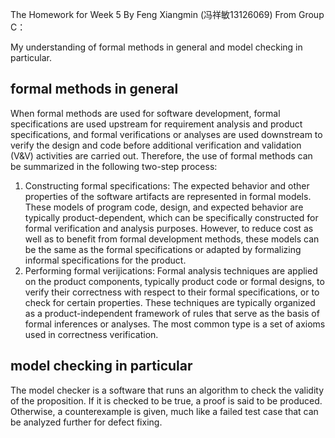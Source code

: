 The Homework for Week 5 By Feng Xiangmin (冯祥敏13126069) From Group C：

My understanding of formal methods in general and model checking in particular.
## formal methods in general ##
When formal  methods are used for software development, formal specifications are used upstream  for requirement analysis  and  product specifications, and formal  verifications or analyses  are used downstream to verify the design  and  code before additional verification  and  validation (V&V) activities  are carried out. Therefore,  the  use of formal  methods can be  summarized in  the following two-step process:

1. Constructing formal specifications: The expected behavior and other properties of the  software artifacts are  represented  in formal models. These models  of  program code, design, and expected behavior are typically product-dependent,  which can be specifically  constructed for formal verification and analysis purposes. However, to reduce cost as well as to benefit from formal development methods, these models can be the same as the formal specifications or adapted by formalizing informal specifications for the product. 
2. Performing formal verijications: Formal analysis techniques are applied on the  product components, typically product code or formal designs, to verify their correctness with respect to their formal specifications, or to check for certain properties. These techniques are typically organized as a product-independent framework of rules that serve as the basis of formal inferences or analyses. The  most common type is a set of axioms used in correctness verification.

## model checking in particular ##
The  model checker is  a software that runs an algorithm to check the validity  of the proposition. If it is checked to be true, a proof is said to be produced.  Otherwise, a counterexample is given, much like a failed test case that can be analyzed further for defect fixing. 

